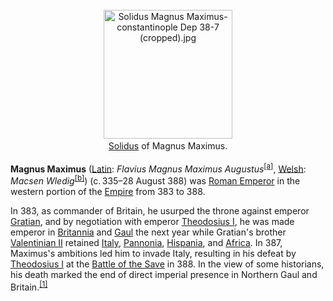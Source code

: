 <div class="photo" colspan="2" style="text-align: center; margin: 25px 0 10px;"><a class="image" href="https://en.wikipedia.org/wiki/File:Solidus_Magnus_Maximus-constantinople_Dep_38-7_(cropped).jpg"><img alt="Solidus Magnus Maximus-constantinople Dep 38-7 (cropped).jpg" data-file-height="206" data-file-width="206" decoding="async" height="206" src="https://upload.wikimedia.org/wikipedia/commons/4/48/Solidus_Magnus_Maximus-constantinople_Dep_38-7_%28cropped%29.jpg" width="206"/></a><div style="line-height:normal;padding-bottom:0.2em;padding-top:0.2em;"><a href="https://en.wikipedia.org/wiki/Solidus_(coin)" title="Solidus (coin)">Solidus</a> of Magnus Maximus.</div></div>

[comment]: # 'breakpoint'
<p><b>Magnus Maximus</b> (<a class="mw-redirect" href="https://en.wikipedia.org/wiki/Latin_language" title="Latin language">Latin</a>: <i lang="la">Flavius Magnus Maximus Augustus</i><sup class="reference" id="cite_ref-1"><a href="#cite_note-1">[a]</a></sup>, <a href="https://en.wikipedia.org/wiki/Welsh_language" title="Welsh language">Welsh</a>: <i lang="cy">Macsen Wledig</i><sup class="reference" id="cite_ref-2"><a href="#cite_note-2">[b]</a></sup>) (<span title="circa">c.</span><span style="white-space:nowrap;"> 335</span>–28 August 388) was <a class="mw-redirect" href="https://en.wikipedia.org/wiki/Roman_Emperor" title="Roman Emperor">Roman Emperor</a> in the western portion of the <a href="https://en.wikipedia.org/wiki/Roman_Empire" title="Roman Empire">Empire</a> from 383 to 388.
</p><p>In 383, as commander of Britain, he usurped the throne against emperor <a href="https://en.wikipedia.org/wiki/Gratian" title="Gratian">Gratian</a>, and by negotiation with emperor <a href="https://en.wikipedia.org/wiki/Theodosius_I" title="Theodosius I">Theodosius I</a>, he was made emperor in <a href="https://en.wikipedia.org/wiki/Roman_Britain" title="Roman Britain">Britannia</a> and <a href="https://en.wikipedia.org/wiki/Roman_Gaul" title="Roman Gaul">Gaul</a> the next year while Gratian's brother <a href="https://en.wikipedia.org/wiki/Valentinian_II" title="Valentinian II">Valentinian II</a> retained <a href="https://en.wikipedia.org/wiki/Roman_Italy" title="Roman Italy">Italy</a>, <a href="https://en.wikipedia.org/wiki/Pannonia" title="Pannonia">Pannonia</a>, <a href="https://en.wikipedia.org/wiki/Hispania" title="Hispania">Hispania</a>, and <a class="mw-redirect" href="https://en.wikipedia.org/wiki/Africa_Province" title="Africa Province">Africa</a>. In 387, Maximus's ambitions led him to invade Italy, resulting in his defeat by <a href="https://en.wikipedia.org/wiki/Theodosius_I" title="Theodosius I">Theodosius I</a> at the <a href="https://en.wikipedia.org/wiki/Battle_of_the_Save" title="Battle of the Save">Battle of the Save</a> in 388. In the view of some historians, his death marked the end of direct imperial presence in Northern Gaul and Britain.<sup class="reference" id="cite_ref-3"><a href="#cite_note-3">[1]</a></sup>
</p>